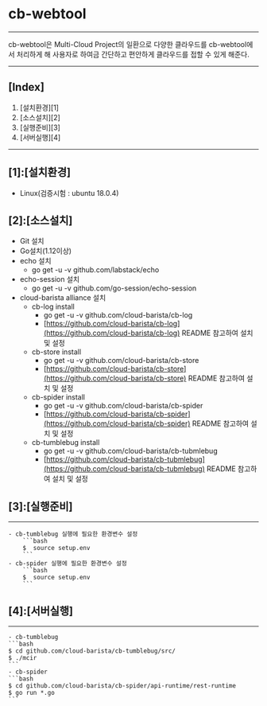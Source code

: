 cb-webtool
==========
***
cb-webtool은 Multi-Cloud Project의 일환으로 다양한 클라우드를 cb-webtool에서 처리하게 해 사용자로 하여금 간단하고 편안하게 클라우드를 접할 수 있게 해준다.
***
## [Index]
1. [설치환경][1]
2. [소스설치][2]
3. [실행준비][3]
4. [서버실행][4]
***
## [1]:[설치환경]
 - Linux(검증시험 : ubuntu 18.0.4)

## [2]:[소스설치]
 - Git 설치
 - Go설치(1.12이상)
 - echo 설치
    - go get -u -v github.com/labstack/echo
 - echo-session 설치
    - go get -u -v github.com/go-session/echo-session
 - cloud-barista alliance 설치
    - cb-log install
        - go get -u -v github.com/cloud-barista/cb-log
        - [https://github.com/cloud-barista/cb-log](https://github.com/cloud-barista/cb-log) README 참고하여 설치 및 설정
    - cb-store install
        - go get -u -v github.com/cloud-barista/cb-store
        - [https://github.com/cloud-barista/cb-store](https://github.com/cloud-barista/cb-store) README 참고하여 설치 및 설정
    - cb-spider install
        - go get -u -v github.com/cloud-barista/cb-spider
        - [https://github.com/cloud-barista/cb-spider](https://github.com/cloud-barista/cb-spider) README 참고하여 설치 및 설정
    - cb-tumblebug install
        - go get -u -v github.com/cloud-barista/cb-tubmlebug
        - [https://github.com/cloud-barista/cb-tubmlebug](https://github.com/cloud-barista/cb-tubmlebug) README 참고하여 설치 및 설정

## [3]:[실행준비]
***
    - cb-tumblebug 실행에 필요한 환경변수 설정
        ```bash
        $  source setup.env
        ```
    - cb-spider 실행에 필요한 환경변수 설정
        ```bash
        $  source setup.env
        ```
## [4]:[서버실행]
***
    - cb-tumblebug
    ```bash
    $ cd github.com/cloud-barista/cb-tumblebug/src/
    $ ./mcir
    ```
    - cb-spider
    ```bash
    $ cd github.com/cloud-barista/cb-spider/api-runtime/rest-runtime
    $ go run *.go
    ```
